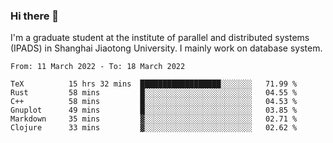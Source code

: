 ### Hi there 👋

I'm a graduate student at the institute of parallel and distributed systems (IPADS) in Shanghai Jiaotong University. I mainly work on database system.

<!--START_SECTION:waka-->

```text
From: 11 March 2022 - To: 18 March 2022

TeX          15 hrs 32 mins  ██████████████████░░░░░░░   71.99 %
Rust         58 mins         █░░░░░░░░░░░░░░░░░░░░░░░░   04.55 %
C++          58 mins         █░░░░░░░░░░░░░░░░░░░░░░░░   04.53 %
Gnuplot      49 mins         █░░░░░░░░░░░░░░░░░░░░░░░░   03.85 %
Markdown     35 mins         ▓░░░░░░░░░░░░░░░░░░░░░░░░   02.71 %
Clojure      33 mins         ▓░░░░░░░░░░░░░░░░░░░░░░░░   02.62 %
```

<!--END_SECTION:waka-->

<!--
**yqmmm/yqmmm** is a ✨ _special_ ✨ repository because its `README.md` (this file) appears on your GitHub profile.

Here are some ideas to get you started:

- 🔭 I’m currently working on ...
- 🌱 I’m currently learning ...
- 👯 I’m looking to collaborate on ...
- 🤔 I’m looking for help with ...
- 💬 Ask me about ...
- 📫 How to reach me: ...
- 😄 Pronouns: ...
- ⚡ Fun fact: ...
-->
